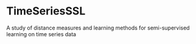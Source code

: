 # TimeSeriesSSL
A study of distance measures and learning methods for semi-supervised learning on time series data
